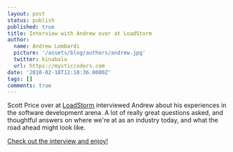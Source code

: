 ```yaml
---
layout: post
status: publish
published: true
title: Interview with Andrew over at LoadStorm
author:
  name: Andrew Lombardi
  picture: '/assets/blog/authors/andrew.jpg'
  twitter: kinabalu
  url: https://mysticcoders.com
date: '2010-02-18T12:10:36.0000Z'
tags: []
comments: true
---
```

Scott Price over at <a href="http://loadstorm.com" target="_blank">LoadStorm</a> interviewed Andrew about his experiences in the software development arena.  A lot of really great questions asked, and thoughtful answers on where we're at as an industry today, and what the road ahead might look like.

<a href="http://loadstorm.com/2010/interview-head-geek-andrew-lombardi">Check out the interview and enjoy!</a>

